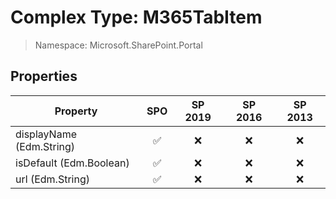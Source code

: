 # Complex Type: M365TabItem

> Namespace: Microsoft.SharePoint.Portal

## Properties

Property | SPO | SP 2019 | SP 2016 | SP 2013
----------|:---:|:-------:|:-------:|:-------:
displayName (Edm.String) | ✅ | ❌ | ❌ | ❌
isDefault (Edm.Boolean) | ✅ | ❌ | ❌ | ❌
url (Edm.String) | ✅ | ❌ | ❌ | ❌
